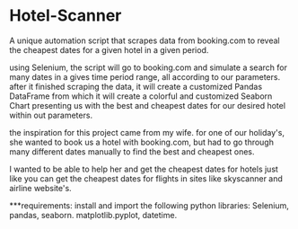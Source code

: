 # Hotel-Scanner
A unique automation script that scrapes data from booking.com to reveal the cheapest dates for a given hotel in a given period. 

using Selenium, the script will go to booking.com and simulate a search for many dates in a gives time period range, all according to our parameters.
after it finished scraping the data, it will create a customized Pandas DataFrame from which it will create a colorful and customized Seaborn Chart presenting us  with the best and cheapest dates for our desired hotel within out parameters. 

the inspiration for this project came from my wife.
for one of our holiday's, she wanted to book us a hotel with booking.com, but had to go through many different dates manually to find the best and cheapest ones.

I wanted to be able to help her and get the cheapest dates for hotels just like you can get the cheapest dates for flights in sites like skyscanner and airline website's.

***requirements: install and import the following python libraries: Selenium, pandas, seaborn. matplotlib.pyplot, datetime.


